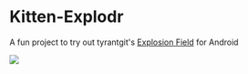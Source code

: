 # Kitten-Explodr
A fun project to try out tyrantgit's [Explosion Field](https://github.com/tyrantgit/ExplosionField) for Android

![](https://github.com/axemorgan/Kitten-Explodr/blob/master/exploding-kittens.gif)
